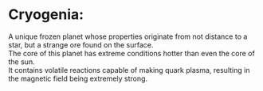 # Cryogenia:

A unique frozen planet whose properties originate from not distance to a star, but a strange ore found on the surface.  
The core of this planet has extreme conditions hotter than even the core of the sun.  
It contains volatile reactions capable of making quark plasma, resulting in the magnetic field being extremely strong.